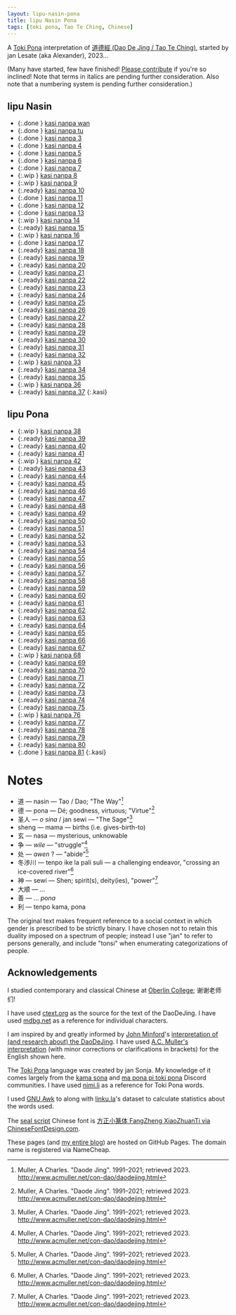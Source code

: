 ```yaml
---
layout: lipu-nasin-pona
title: lipu Nasin Pona
tags: [toki pona, Tao Te Ching, Chinese]
---
```


A [Toki Pona] interpretation of [道德經 (Dao De Jing / Tao Te Ching)](https://en.wikipedia.org/wiki/Tao_Te_Ching), started by jan Lesate (aka Alexander), 2023…

(Many have started, few have finished! [Please contribute](https://github.com/alxndr/blog/tree/main/lipu-nasin-pona) if you're so inclined! Note that terms in italics are pending further consideration. Also note that a numbering system is pending further consideration.)


## lipu Nasin

* {:.done } [kasi nanpa wan](/lipu-nasin-pona/1)
* {:.done } [kasi nanpa tu](/lipu-nasin-pona/2)
* {:.done } [kasi nanpa 3](/lipu-nasin-pona/3)
* {:.done } [kasi nanpa 4](/lipu-nasin-pona/4)
* {:.done } [kasi nanpa 5](/lipu-nasin-pona/5)
* {:.done } [kasi nanpa 6](/lipu-nasin-pona/6)
* {:.done } [kasi nanpa 7](/lipu-nasin-pona/7)
* {:.wip  } [kasi nanpa 8](/lipu-nasin-pona/8)
* {:.wip  } [kasi nanpa 9](/lipu-nasin-pona/9)
* {:.ready} [kasi nanpa 10](/lipu-nasin-pona/10)
* {:.done } [kasi nanpa 11](/lipu-nasin-pona/11)
* {:.done } [kasi nanpa 12](/lipu-nasin-pona/12)
* {:.done } [kasi nanpa 13](/lipu-nasin-pona/13)
* {:.wip  } [kasi nanpa 14](/lipu-nasin-pona/14)
* {:.ready} [kasi nanpa 15](/lipu-nasin-pona/15)
* {:.wip  } [kasi nanpa 16](/lipu-nasin-pona/16)
* {:.done } [kasi nanpa 17](/lipu-nasin-pona/17)
* {:.ready} [kasi nanpa 18](/lipu-nasin-pona/18)
* {:.ready} [kasi nanpa 19](/lipu-nasin-pona/19)
* {:.ready} [kasi nanpa 20](/lipu-nasin-pona/20)
* {:.ready} [kasi nanpa 21](/lipu-nasin-pona/21)
* {:.ready} [kasi nanpa 22](/lipu-nasin-pona/22)
* {:.ready} [kasi nanpa 23](/lipu-nasin-pona/23)
* {:.ready} [kasi nanpa 24](/lipu-nasin-pona/24)
* {:.ready} [kasi nanpa 25](/lipu-nasin-pona/25)
* {:.ready} [kasi nanpa 26](/lipu-nasin-pona/26)
* {:.ready} [kasi nanpa 27](/lipu-nasin-pona/27)
* {:.ready} [kasi nanpa 28](/lipu-nasin-pona/28)
* {:.ready} [kasi nanpa 29](/lipu-nasin-pona/29)
* {:.ready} [kasi nanpa 30](/lipu-nasin-pona/30)
* {:.ready} [kasi nanpa 31](/lipu-nasin-pona/31)
* {:.ready} [kasi nanpa 32](/lipu-nasin-pona/32)
* {:.wip  } [kasi nanpa 33](/lipu-nasin-pona/33)
* {:.ready} [kasi nanpa 34](/lipu-nasin-pona/34)
* {:.ready} [kasi nanpa 35](/lipu-nasin-pona/35)
* {:.wip  } [kasi nanpa 36](/lipu-nasin-pona/36)
* {:.ready} [kasi nanpa 37](/lipu-nasin-pona/37)
{:.kasi}


## lipu Pona

* {:.wip  } [kasi nanpa 38](/lipu-nasin-pona/38)
* {:.ready} [kasi nanpa 39](/lipu-nasin-pona/39)
* {:.ready} [kasi nanpa 40](/lipu-nasin-pona/40)
* {:.ready} [kasi nanpa 41](/lipu-nasin-pona/41)
* {:.wip  } [kasi nanpa 42](/lipu-nasin-pona/42)
* {:.ready} [kasi nanpa 43](/lipu-nasin-pona/43)
* {:.ready} [kasi nanpa 44](/lipu-nasin-pona/44)
* {:.ready} [kasi nanpa 45](/lipu-nasin-pona/45)
* {:.ready} [kasi nanpa 46](/lipu-nasin-pona/46)
* {:.ready} [kasi nanpa 47](/lipu-nasin-pona/47)
* {:.ready} [kasi nanpa 48](/lipu-nasin-pona/48)
* {:.ready} [kasi nanpa 49](/lipu-nasin-pona/49)
* {:.ready} [kasi nanpa 50](/lipu-nasin-pona/50)
* {:.ready} [kasi nanpa 51](/lipu-nasin-pona/51)
* {:.ready} [kasi nanpa 52](/lipu-nasin-pona/52)
* {:.ready} [kasi nanpa 53](/lipu-nasin-pona/53)
* {:.ready} [kasi nanpa 54](/lipu-nasin-pona/54)
* {:.ready} [kasi nanpa 55](/lipu-nasin-pona/55)
* {:.ready} [kasi nanpa 56](/lipu-nasin-pona/56)
* {:.ready} [kasi nanpa 57](/lipu-nasin-pona/57)
* {:.ready} [kasi nanpa 58](/lipu-nasin-pona/58)
* {:.ready} [kasi nanpa 59](/lipu-nasin-pona/59)
* {:.ready} [kasi nanpa 60](/lipu-nasin-pona/60)
* {:.ready} [kasi nanpa 61](/lipu-nasin-pona/61)
* {:.ready} [kasi nanpa 62](/lipu-nasin-pona/62)
* {:.ready} [kasi nanpa 63](/lipu-nasin-pona/63)
* {:.ready} [kasi nanpa 64](/lipu-nasin-pona/64)
* {:.ready} [kasi nanpa 65](/lipu-nasin-pona/65)
* {:.ready} [kasi nanpa 66](/lipu-nasin-pona/66)
* {:.ready} [kasi nanpa 67](/lipu-nasin-pona/67)
* {:.wip  } [kasi nanpa 68](/lipu-nasin-pona/68)
* {:.ready} [kasi nanpa 69](/lipu-nasin-pona/69)
* {:.ready} [kasi nanpa 70](/lipu-nasin-pona/70)
* {:.ready} [kasi nanpa 71](/lipu-nasin-pona/71)
* {:.ready} [kasi nanpa 72](/lipu-nasin-pona/72)
* {:.ready} [kasi nanpa 73](/lipu-nasin-pona/73)
* {:.ready} [kasi nanpa 74](/lipu-nasin-pona/74)
* {:.ready} [kasi nanpa 75](/lipu-nasin-pona/75)
* {:.wip  } [kasi nanpa 76](/lipu-nasin-pona/76)
* {:.ready} [kasi nanpa 77](/lipu-nasin-pona/77)
* {:.ready} [kasi nanpa 78](/lipu-nasin-pona/78)
* {:.ready} [kasi nanpa 79](/lipu-nasin-pona/79)
* {:.ready} [kasi nanpa 80](/lipu-nasin-pona/80)
* {:.done } [kasi nanpa 81](/lipu-nasin-pona/81)
{:.kasi}


# Notes

* 道 — nasin — Tao / Dao; "The Way"[^Muller]
* 德 — pona — Dé; goodness, virtuous; "Virtue"[^Muller]
* 圣人 — _o sina_ / jan sewi — "The Sage"[^Muller]
* sheng — mama — births (i.e. gives-birth-to)
* 玄 — nasa — mysterious, unknowable
* 争 — _wile_ — "struggle"[^Muller]
* 处 — _awen_ ? — "abide"[^Muller]
* 冬渉川 — tenpo ike la pali suli — a challenging endeavor, "crossing an ice-covered river"[^Muller]
* 神 — sewi — Shen; spirit(s), deity(ies), "power"[^Muller]
* 大顺 — ...
* 善 — ... _pona_
* 利 — tenpo kama, pona

The original text makes frequent reference to a social context in which gender is prescribed to be strictly binary.
I have chosen not to retain this duality imposed on a spectrum of people; instead I use "jan" to refer to persons generally, and include "tonsi" when enumerating categorizations of people.


## Acknowledgements

I studied contemporary and classical Chinese at [Oberlin College](https://oberlin.edu); 谢谢老师们!

I have used [ctext.org](https://ctext.org/dao-de-jing/ens) as the source for the text of the DaoDeJing.
I have used [mdbg.net](https://mdbg.net) as a reference for individual characters.

I am inspired by and greatly informed by [John Minford](https://johnminford.com/)'s [interpretation of (and research about) the DaoDeJing](https://www.johnminford.com/books).
I have used [A.C. Muller's interpretation](http://www.acmuller.net/con-dao/daodejing.html) (with minor corrections or clarifications in brackets) for the English shown here.

The [Toki Pona] language was created by jan Sonja.
My knowledge of it comes largely from the [kama sona](https://discord.gg/Sw42hJ6Qc9) and [ma pona pi toki pona](https://discord.gg/mapona) Discord communities.
I have used [nimi.li](https://nimi.li) as a reference for Toki Pona words.

I used [GNU Awk](https://www.gnu.org/software/gawk/manual/gawk.html) to along with [linku.la](https://linku.la)'s dataset to calculate statistics about the words used.

The [seal script](https://en.wikipedia.org/wiki/Seal_script) Chinese font is [方正小篆体 FangZheng XiaoZhuanTi via ChineseFontDesign.com](https://chinesefontdesign.com/fang-zheng-xiao-zhuan-ti-font-traditional-chinese.html).

These pages (and [my entire blog](https://alxndr.blog)) are hosted on GitHub Pages.
The domain name is registered via NameCheap.



<style>
  ul.kasi {
    list-style: ' ☯︎  ';
    padding-left: 1.5em;
    column-width: 8.6em;
  }
  ul.kasi li {
  }
  ul.kasi li::marker {
    direction: rtl;
  }
  ul.kasi .done a {
    font-size: 1.1em;
  }
  ul.kasi .wip {
    list-style: ' ✶ ';
  }
  ul.kasi .wip a {
    font-style: italic;
    opacity: 0.8;
  }
  ul.kasi .ready {
    list-style: ' ❍ ';
    opacity: 0.5;
  }
  ul.kasi .ready a {
    color: gray;
    text-decoration: none;
  }
  ul.kasi .notready {
    list-style: none;
  }
  ul.kasi .notready a {
    color: gray;
    opacity: 0.6;
    text-decoration: none;
    font-style: italic;
  }
</style>

[^Muller]: Muller, A Charles. "Daode Jing". 1991–2021; retrieved 2023. http://www.acmuller.net/con-dao/daodejing.html

[Toki Pona]: https://tokipona.org
